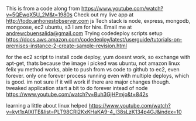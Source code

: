 This is from a code along from https://www.youtube.com/watch?v=5QEwqX5U_2M&t=1980s
Check out my live app at http://todo.anhonestobserver.com js
Tech stack is node, express, mongodb, mongoose, ec2 ubuntu, s3
I am for hire. Email me at andrewcbuensalida@gmail.com
Trying codedeploy scripts setup
https://docs.aws.amazon.com/codedeploy/latest/userguide/tutorials-on-premises-instance-2-create-sample-revision.html

for the ec2 script to install code deploy, yum doesnt work, so exchange with apt-get, thats because the image
i picked was ubuntu, not amazon linux
felix yu method works, able to push from vs code to github to ec2, even forever. only one forever process running even
with multiple deploys, which is good. im not sure if it will work if there are major changes though. tweaked application start
a bit to do forever intead of node
https://www.youtube.com/watch?v=Buh3GjHPmjo&t=842s

learning a little about linux helped
https://www.youtube.com/watch?v=kyt1xAlXITE&list=PLT98CRl2KxKHaKA9-4_I38sLzK134p4GJ&index=10
